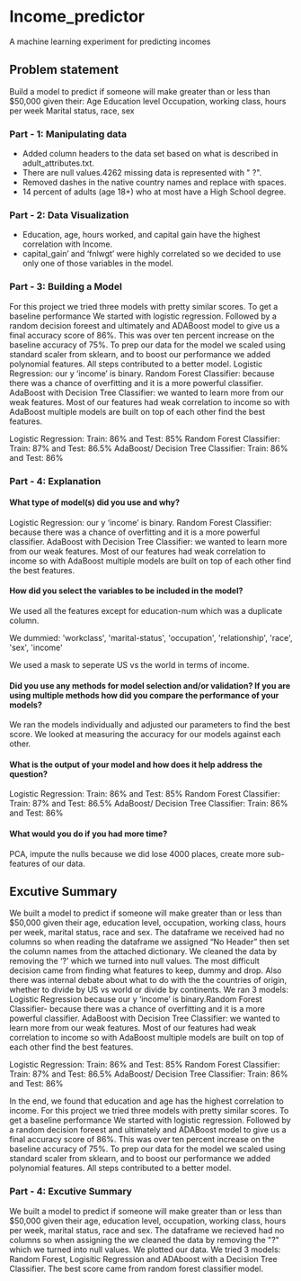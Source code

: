 # Income_predictor
A machine learning experiment for predicting incomes
## Problem statement
Build a model to predict if someone will make greater than or less than $50,000 given their:
Age
Education level
Occupation, working class, hours per week
Marital status, race, sex

### Part - 1: Manipulating data
* Added column headers to the data set based on what is described in adult_attributes.txt.
* There are null values.4262 missing data is represented with " ?".
* Removed dashes in the native country names and replace with spaces.
* 14 percent of adults (age 18+) who at most have a High School degree.

### Part - 2: Data Visualization
* Education, age, hours worked, and capital gain have the highest correlation with Income.
* capital_gain’ and ‘fnlwgt’ were highly correlated so we decided to use only one of those variables in the model.


### Part - 3: Building a Model
For this project we tried three models with pretty similar scores. To get a baseline performance We started with logistic regression. Followed by a random decision foreest and ultimately and ADABoost model to give us a final accuracy score of 86%. This was over ten percent increase on the baseline accuracy of 75%. To prep our data for the model we scaled using standard scaler from sklearn, and to boost our performance we added polynomial features. All steps contributed to a better model.
Logistic Regression: our y ‘income’ is binary.
Random Forest Classifier: because there was a chance of overfitting and it is a more powerful classifier.
AdaBoost with Decision Tree Classifier: we wanted to learn more from our weak features. Most of our features had weak correlation to income so with AdaBoost multiple models are built on top of each other find the best features.

Logistic Regression: Train: 86% and Test: 85% 
Random Forest Classifier: Train: 87% and Test: 86.5%
AdaBoost/ Decision Tree Classifier: Train: 86% and Test: 86%


### Part - 4: Explanation
#### What type of model(s) did you use and why?

Logistic Regression: our y ‘income’ is binary.
Random Forest Classifier: because there was a chance of overfitting and it is a more powerful classifier.
AdaBoost with Decision Tree Classifier: we wanted to learn more from our weak features. Most of our features had weak correlation to income so with AdaBoost multiple models are built on top of each other find the best features.


#### How did you select the variables to be included in the model?

We used all the features except for education-num which was a duplicate column. 

We dummied: 'workclass', 'marital-status', 'occupation', 'relationship', 'race',  'sex', 'income'

We used a mask to seperate US vs the world in terms of income.

#### Did you use any methods for model selection and/or validation? If you are using multiple methods how did you compare the performance of your models?

We ran the models individually and adjusted our parameters to find the best score. We looked at measuring the accuracy for our models against each other. 

#### What is the output of your model and how does it help address the question?
Logistic Regression: Train: 86% and Test: 85% 
Random Forest Classifier: Train: 87% and Test: 86.5%
AdaBoost/ Decision Tree Classifier: Train: 86% and Test: 86%


#### What would you do if you had more time?
PCA, impute the nulls because we did lose 4000 places, create more sub-features of our data.



## Excutive Summary
We built a model to predict if someone will make greater than or less than $50,000 given their age, education level, occupation, working class, hours per week, marital status, race and sex. The dataframe we received had no columns so when reading the dataframe we assigned “No Header” then set the column names from the attached dictionary. We cleaned the data by removing the ‘?’ which we turned into null values. The most difficult decision came from finding what features to keep, dummy and drop. Also there was internal debate about what to do with the the countries of origin, whether to divide by US vs world or divide by continents.  We ran 3 models: Logistic Regression because our y ‘income’ is binary.Random Forest Classifier- because there was a chance of overfitting and it is a more powerful classifier. AdaBoost with Decision Tree Classifier: we wanted to learn more from our weak features. Most of our features had weak correlation to income so with AdaBoost multiple models are built on top of each other find the best features.

Logistic Regression: Train: 86% and Test: 85% 
Random Forest Classifier: Train: 87% and Test: 86.5%
AdaBoost/ Decision Tree Classifier: Train: 86% and Test: 86%


In the end, we found that education and age has the highest correlation to income.
For this project we tried three models with pretty similar scores. To get a baseline performance We started with logistic regression. Followed by a random decision foreest and ultimately and ADABoost model to give us a final accuracy score of 86%. This was over ten percent increase on the baseline accuracy of 75%. To prep our data for the model we scaled using standard scaler from sklearn, and to boost our performance we added polynomial features. All steps contributed to a better model.

### Part - 4: Excutive Summary
We built a model to predict if someone will make greater than or less than $50,000 given their age, education level, occupation, working class, hours per week, marital status, race and sex. The dataframe we recieved had no columns so when assigning the  we cleaned the data by removing the "?" which we turned into null values. We plotted our data. We tried 3 models: Random Forest, Logisitic Regression and ADAboost with a Decision Tree Classifier. The best score came from random forest classifier model.
